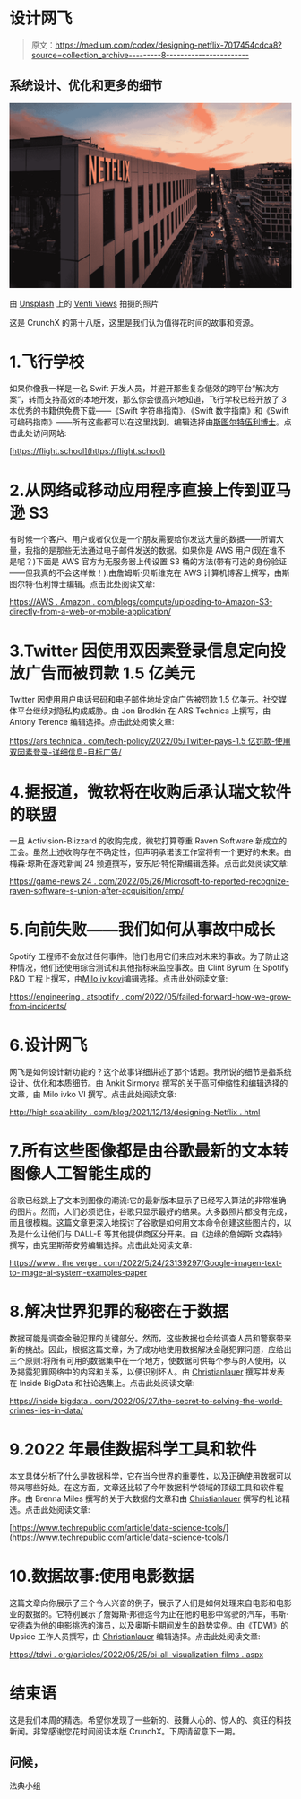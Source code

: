 # 设计网飞

> 原文：<https://medium.com/codex/designing-netflix-7017454cdca8?source=collection_archive---------8----------------------->

## 系统设计、优化和更多的细节

![](img/45039d62ceda21ae7169438475b0f480.png)

由 [Unsplash](https://unsplash.com?utm_source=medium&utm_medium=referral) 上的 [Venti Views](https://unsplash.com/@ventiviews?utm_source=medium&utm_medium=referral) 拍摄的照片

这是 CrunchX 的第十八版，这里是我们认为值得花时间的故事和资源。

# 1.飞行学校

如果你像我一样是一名 Swift 开发人员，并避开那些复杂低效的跨平台“解决方案”，转而支持高效的本地开发，那么你会很高兴地知道，飞行学校已经开放了 3 本优秀的书籍供免费下载——《Swift 字符串指南》、《Swift 数字指南》和《Swift 可编码指南》——所有这些都可以在这里找到。编辑选择由[斯图尔特伍利博士](https://medium.com/u/a435b5883828?source=post_page-----7017454cdca8--------------------------------)。点击此处访问网站:

[https://flight.school](https://flight.school)

# 2.从网络或移动应用程序直接上传到亚马逊 S3

有时候一个客户、用户或者仅仅是一个朋友需要给你发送大量的数据——所谓大量，我指的是那些无法通过电子邮件发送的数据。如果你是 AWS 用户(现在谁不是呢？)下面是 AWS 官方为无服务器上传设置 S3 桶的方法(带有可选的身份验证——但我真的不会这样做！).由詹姆斯·贝斯维克在 AWS 计算机博客上撰写，由斯图尔特·伍利博士编辑。点击此处阅读文章:

[https://AWS . Amazon . com/blogs/compute/uploading-to-Amazon-S3-directly-from-a-web-or-mobile-application/](https://aws.amazon.com/blogs/compute/uploading-to-amazon-s3-directly-from-a-web-or-mobile-application/)

# 3.Twitter 因使用双因素登录信息定向投放广告而被罚款 1.5 亿美元

Twitter 因使用用户电话号码和电子邮件地址定向广告被罚款 1.5 亿美元。社交媒体平台继续对隐私构成威胁。由 Jon Brodkin 在 ARS Technica 上撰写，由 Antony Terence 编辑选择。点击此处阅读文章:

[https://ars technica . com/tech-policy/2022/05/Twitter-pays-1.5 亿罚款-使用双因素登录-详细信息-目标广告/](https://arstechnica.com/tech-policy/2022/05/twitter-pays-150m-fine-for-using-two-factor-login-details-to-target-ads/)

# 4.据报道，微软将在收购后承认瑞文软件的联盟

一旦 Activision-Blizzard 的收购完成，微软打算尊重 Raven Software 新成立的工会。虽然上述收购存在不确定性，但声明承诺该工作室将有一个更好的未来。由梅森·琼斯在游戏新闻 24 频道撰写，安东尼·特伦斯编辑选择。点击此处阅读文章:

[https://game-news 24 . com/2022/05/26/Microsoft-to-reported-recognize-raven-software-s-union-after-acquisition/amp/](https://game-news24.com/2022/05/26/microsoft-to-reportedly-recognize-raven-software-s-union-after-acquisition/amp/)

# 5.向前失败——我们如何从事故中成长

Spotify 工程师不会放过任何事件。他们也用它们来应对未来的事故。为了防止这种情况，他们还使用综合测试和其他指标来监控事故。由 Clint Byrum 在 Spotify R&D 工程上撰写，由[Milo iv kovi](https://medium.com/u/3ee57b082bb?source=post_page-----7017454cdca8--------------------------------)编辑选择。点击此处阅读文章:

[https://engineering . atspotify . com/2022/05/failed-forward-how-we-grow-from-incidents/](https://engineering.atspotify.com/2022/05/failing-forward-how-we-grow-from-incidents/)

# 6.设计网飞

网飞是如何设计新功能的？这个故事详细讲述了那个话题。我所说的细节是指系统设计、优化和本质细节。由 Ankit Sirmorya 撰写的关于高可伸缩性和编辑选择的文章，由 Milo ivko VI 撰写。点击此处阅读文章:

[http://high scalability . com/blog/2021/12/13/designing-Netflix . html](http://highscalability.com/blog/2021/12/13/designing-netflix.html?utm_source=Pointer&utm_campaign=543568cb50-ISSUE_290&utm_medium=email&utm_term=0_6ba2b83261-543568cb50-608340326)

# 7.所有这些图像都是由谷歌最新的文本转图像人工智能生成的

谷歌已经跳上了文本到图像的潮流:它的最新版本显示了已经写入算法的非常准确的图片。然而，人们必须记住，谷歌只显示最好的结果。大多数照片都没有完成，而且很模糊。这篇文章更深入地探讨了谷歌是如何用文本命令创建这些图片的，以及是什么让他们与 DALL-E 等其他提供商区分开来。由《边缘的詹姆斯·文森特》撰写，由克里斯蒂安劳编辑选择。点击此处阅读文章:

[https://www . the verge . com/2022/5/24/23139297/Google-imagen-text-to-image-ai-system-examples-paper](https://www.theverge.com/2022/5/24/23139297/google-imagen-text-to-image-ai-system-examples-paper)

# 8.解决世界犯罪的秘密在于数据

数据可能是调查金融犯罪的关键部分。然而，这些数据也会给调查人员和警察带来新的挑战。因此，根据这篇文章，为了成功地使用数据解决金融犯罪问题，应给出三个原则:将所有可用的数据集中在一个地方，使数据可供每个参与的人使用，以及揭露犯罪网络中的内容和关系，以便识别坏人。由 [Christianlauer](https://medium.com/u/2696f801a31a?source=post_page-----7017454cdca8--------------------------------) 撰写并发表在 Inside BigData 和社论选集上。点击此处阅读文章:

[https://inside bigdata . com/2022/05/27/the-secret-to-solving-the-world-crimes-lies-in-data/](https://insidebigdata.com/2022/05/27/the-secret-to-solving-the-worlds-crimes-lies-in-data/)

# 9.2022 年最佳数据科学工具和软件

本文具体分析了什么是数据科学，它在当今世界的重要性，以及正确使用数据可以带来哪些好处。在这方面，文章还比较了今年数据科学领域的顶级工具和软件程序。由 Brenna Miles 撰写的关于大数据的文章和由 [Christianlauer](https://medium.com/u/2696f801a31a?source=post_page-----7017454cdca8--------------------------------) 撰写的社论精选。点击此处阅读文章:

[https://www.techrepublic.com/article/data-science-tools/](https://www.techrepublic.com/article/data-science-tools/)

# 10.数据故事:使用电影数据

这篇文章向你展示了三个令人兴奋的例子，展示了人们是如何处理来自电影和电影业的数据的。它特别展示了詹姆斯·邦德迄今为止在他的电影中驾驶的汽车，韦斯·安德森为他的电影挑选的演员，以及奥斯卡期间发生的趋势实例。由《TDWI》的 Upside 工作人员撰写，由 [Christianlauer](https://medium.com/u/2696f801a31a?source=post_page-----7017454cdca8--------------------------------) 编辑选择。点击此处阅读文章:

[https://tdwi . org/articles/2022/05/25/bi-all-visualization-films . aspx](https://tdwi.org/articles/2022/05/25/bi-all-visualization-films.aspx)

# 结束语

这是我们本周的精选。希望你发现了一些新的、鼓舞人心的、惊人的、疯狂的科技新闻。非常感谢您花时间阅读本版 CrunchX。下周请留意下一期。

## 问候，

法典小组